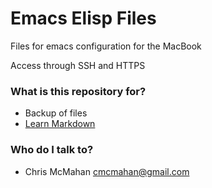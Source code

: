 # Emacs Elisp Files #

Files for emacs configuration for the MacBook

Access through SSH and HTTPS

### What is this repository for? ###

* Backup of files
* [Learn Markdown](https://bitbucket.org/tutorials/markdowndemo)

### Who do I talk to? ###

* Chris McMahan cmcmahan@gmail.com
